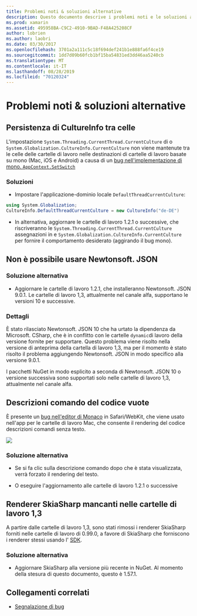 ```yaml
---
title: Problemi noti & soluzioni alternative
description: Questo documento descrive i problemi noti e le soluzioni alternative per Xamarin Workbooks. Vengono illustrati i problemi di CultureInfo, i problemi JSON e altro ancora.
ms.prod: xamarin
ms.assetid: 495958BA-C9C2-4910-9BAD-F48A425208CF
author: lobrien
ms.author: laobri
ms.date: 03/30/2017
ms.openlocfilehash: 3701a2a111c5c18f694def241b1e888fa6f4ce19
ms.sourcegitcommit: 1dd7d09b60fcb1bf15ba54831ed3dd46aa5240cb
ms.translationtype: MT
ms.contentlocale: it-IT
ms.lasthandoff: 08/28/2019
ms.locfileid: "70120324"
---
```

# <a name="known-issues--workarounds"></a>Problemi noti & soluzioni alternative

## <a name="persistence-of-cultureinfo-across-cells"></a>Persistenza di CultureInfo tra celle

L'impostazione `System.Threading.CurrentThread.CurrentCulture` di o `System.Globalization.CultureInfo.CurrentCulture` non viene mantenute tra le celle delle cartelle di lavoro nelle destinazioni di cartelle di lavoro basate su mono (Mac, iOS e Android) a causa di un [bug nell'implementazione di mono. `AppContext.SetSwitch` ][appcontext-bug]

### <a name="workarounds"></a>Soluzioni

- Impostare l'applicazione-dominio locale `DefaultThreadCurrentCulture`:

```csharp
using System.Globalization;
CultureInfo.DefaultThreadCurrentCulture = new CultureInfo("de-DE")
```

- In alternativa, aggiornare le cartelle di lavoro 1.2.1 o successive, che riscriveranno le `System.Threading.CurrentThread.CurrentCulture` assegnazioni in e `System.Globalization.CultureInfo.CurrentCulture` per fornire il comportamento desiderato (aggirando il bug mono).

## <a name="unable-to-use-newtonsoftjson"></a>Non è possibile usare Newtonsoft. JSON

### <a name="workaround"></a>Soluzione alternativa

- Aggiornare le cartelle di lavoro 1.2.1, che installeranno Newtonsoft. JSON 9.0.1.
  Le cartelle di lavoro 1,3, attualmente nel canale alfa, supportano le versioni 10 e successive.

### <a name="details"></a>Dettagli

È stato rilasciato Newtonsoft. JSON 10 che ha urtato la dipendenza da Microsoft. CSharp, che è in conflitto con le cartelle `dynamic`di lavoro della versione fornite per supportare. Questo problema viene risolto nella versione di anteprima della cartella di lavoro 1,3, ma per il momento è stato risolto il problema aggiungendo Newtonsoft. JSON in modo specifico alla versione 9.0.1.

I pacchetti NuGet in modo esplicito a seconda di Newtonsoft. JSON 10 o versione successiva sono supportati solo nelle cartelle di lavoro 1,3, attualmente nel canale alfa.

## <a name="code-tooltips-are-blank"></a>Descrizioni comando del codice vuote

È presente un [bug nell'editor di Monaco][monaco-bug] in Safari/WebKit, che viene usato nell'app per le cartelle di lavoro Mac, che consente il rendering del codice descrizioni comandi senza testo.

![](general-images/monaco-signature-help-bug.png)

### <a name="workaround"></a>Soluzione alternativa

- Se si fa clic sulla descrizione comando dopo che è stata visualizzata, verrà forzato il rendering del testo.

- O eseguire l'aggiornamento alle cartelle di lavoro 1.2.1 o successive

[appcontext-bug]: https://bugzilla.xamarin.com/show_bug.cgi?id=54448
[monaco-bug]: https://github.com/Microsoft/monaco-editor/issues/408

## <a name="skiasharp-renderers-are-missing-in-workbooks-13"></a>Renderer SkiaSharp mancanti nelle cartelle di lavoro 1,3

A partire dalle cartelle di lavoro 1,3, sono stati rimossi i renderer SkiaSharp forniti nelle cartelle di lavoro di 0.99.0, a favore di SkiaSharp che forniscono i renderer stessi usando l' [SDK](~/tools/workbooks/sdk/index.md).

### <a name="workaround"></a>Soluzione alternativa

- Aggiornare SkiaSharp alla versione più recente in NuGet. Al momento della stesura di questo documento, questo è 1.57.1.

## <a name="related-links"></a>Collegamenti correlati

- [Segnalazione di bug](~/tools/workbooks/install.md#reporting-bugs)
